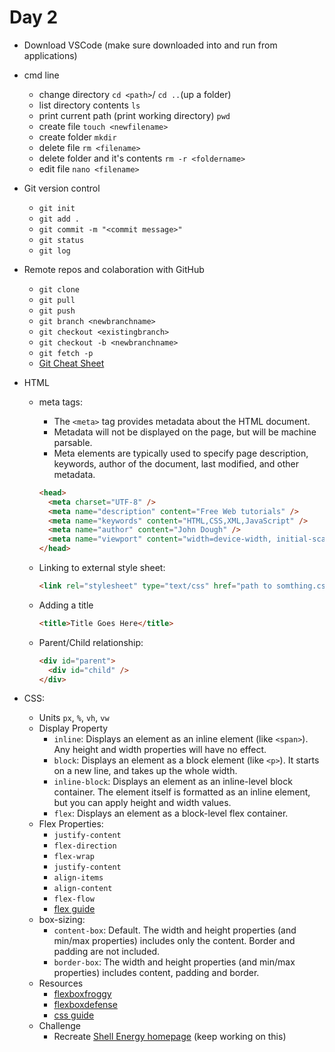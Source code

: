 
# Day 2

- Download VSCode (make sure downloaded into and run from applications)
- cmd line
  - change directory `cd <path>`/ `cd ..`(up a folder)
  - list directory contents `ls`
  - print current path (print working directory) `pwd`
  - create file `touch <newfilename>`
  - create folder `mkdir`
  - delete file `rm <filename>`
  - delete folder and it's contents `rm -r <foldername>`
  - edit file `nano <filename>`
- Git version control
  - `git init`
  - `git add .`
  - `git commit -m "<commit message>"`
  - `git status`
  - `git log`
- Remote repos and colaboration with GitHub
  - `git clone`
  - `git pull`
  - `git push`
  - `git branch <newbranchname>`
  - `git checkout <existingbranch>`
  - `git checkout -b <newbranchname>`
  - `git fetch -p`
  - [Git Cheat Sheet](../resources/atlassian-git-cheatsheet.pdf)
- HTML

  - meta tags:

    - The `<meta>` tag provides metadata about the HTML document.
    - Metadata will not be displayed on the page, but will be machine parsable.
    - Meta elements are typically used to specify page description, keywords, author of the document, last modified, and other metadata.

    ```html
    <head>
      <meta charset="UTF-8" />
      <meta name="description" content="Free Web tutorials" />
      <meta name="keywords" content="HTML,CSS,XML,JavaScript" />
      <meta name="author" content="John Dough" />
      <meta name="viewport" content="width=device-width, initial-scale=1.0" />
    </head>
    ```

  - Linking to external style sheet:

    ```html
    <link rel="stylesheet" type="text/css" href="path to somthing.css" />
    ```

  - Adding a title

    ```html
    <title>Title Goes Here</title>
    ```

  - Parent/Child relationship:

    ```html
    <div id="parent">
      <div id="child" />
    </div>
    ```

- CSS:
  - Units `px`, `%`, `vh`, `vw`
  - Display Property
    - `inline`: Displays an element as an inline element (like `<span>`). Any height and width properties will have no effect.
    - `block`: Displays an element as a block element (like `<p>`). It starts on a new line, and takes up the whole width.
    - `inline-block`: Displays an element as an inline-level block container. The element itself is formatted as an inline element, but you can apply height and width values.
    - `flex`: Displays an element as a block-level flex container.
  - Flex Properties:
    - `justify-content`
    - `flex-direction`
    - `flex-wrap`
    - `justify-content`
    - `align-items`
    - `align-content`
    - `flex-flow`
    - [flex guide](https://css-tricks.com/snippets/css/a-guide-to-flexbox/)
  - box-sizing:
    - `content-box`: Default. The width and height properties (and min/max properties) includes only the content. Border and padding are not included.
    - `border-box`: The width and height properties (and min/max properties) includes content, padding and border.
  - Resources
    - [flexboxfroggy](http://flexboxfroggy.com/)
    - [flexboxdefense](http://www.flexboxdefense.com/)
    - [css guide](https://cssreference.io/)
  - Challenge
    - Recreate [Shell Energy homepage](https://www.shellenergy.co.uk) (keep working on this)
  